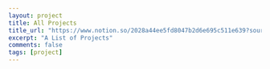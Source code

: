 ```yaml
---
layout: project
title: All Projects
title_url: "https://www.notion.so/2028a44ee5fd8047b2d6e695c511e639?source=copy_link" 
excerpt: "A List of Projects"
comments: false
tags: [project]
---
```



